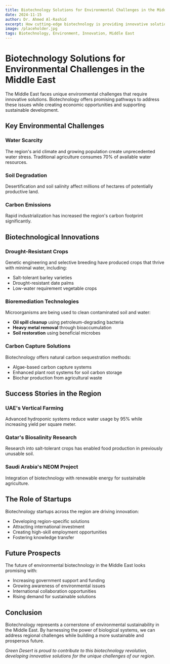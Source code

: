 ```yaml
---
title: Biotechnology Solutions for Environmental Challenges in the Middle East
date: 2024-11-15
author: Dr. Ahmed Al-Rashid
excerpt: How cutting-edge biotechnology is providing innovative solutions to address environmental challenges across the Middle East region.
image: /placeholder.jpg
tags: Biotechnology, Environment, Innovation, Middle East
---
```


# Biotechnology Solutions for Environmental Challenges in the Middle East

The Middle East faces unique environmental challenges that require innovative solutions. Biotechnology offers promising pathways to address these issues while creating economic opportunities and supporting sustainable development.

## Key Environmental Challenges

### Water Scarcity
The region's arid climate and growing population create unprecedented water stress. Traditional agriculture consumes 70% of available water resources.

### Soil Degradation
Desertification and soil salinity affect millions of hectares of potentially productive land.

### Carbon Emissions
Rapid industrialization has increased the region's carbon footprint significantly.

## Biotechnological Innovations

### Drought-Resistant Crops
Genetic engineering and selective breeding have produced crops that thrive with minimal water, including:
- Salt-tolerant barley varieties
- Drought-resistant date palms
- Low-water requirement vegetable crops

### Bioremediation Technologies
Microorganisms are being used to clean contaminated soil and water:
- **Oil spill cleanup** using petroleum-degrading bacteria
- **Heavy metal removal** through bioaccumulation
- **Soil restoration** using beneficial microbes

### Carbon Capture Solutions
Biotechnology offers natural carbon sequestration methods:
- Algae-based carbon capture systems
- Enhanced plant root systems for soil carbon storage
- Biochar production from agricultural waste

## Success Stories in the Region

### UAE's Vertical Farming
Advanced hydroponic systems reduce water usage by 95% while increasing yield per square meter.

### Qatar's Biosalinity Research
Research into salt-tolerant crops has enabled food production in previously unusable soil.

### Saudi Arabia's NEOM Project
Integration of biotechnology with renewable energy for sustainable agriculture.

## The Role of Startups

Biotechnology startups across the region are driving innovation:
- Developing region-specific solutions
- Attracting international investment
- Creating high-skill employment opportunities
- Fostering knowledge transfer

## Future Prospects

The future of environmental biotechnology in the Middle East looks promising with:
- Increasing government support and funding
- Growing awareness of environmental issues
- International collaboration opportunities
- Rising demand for sustainable solutions

## Conclusion

Biotechnology represents a cornerstone of environmental sustainability in the Middle East. By harnessing the power of biological systems, we can address regional challenges while building a more sustainable and prosperous future.

*Green Desert is proud to contribute to this biotechnology revolution, developing innovative solutions for the unique challenges of our region.*